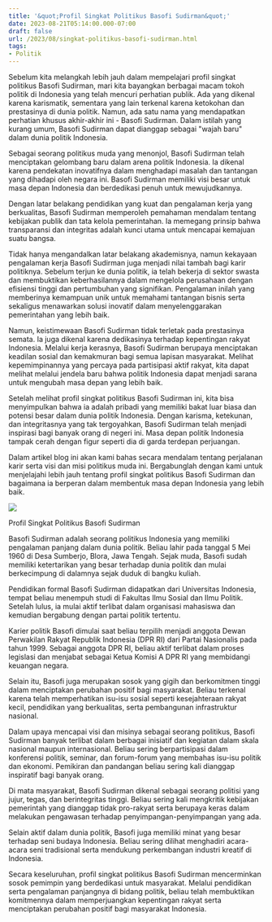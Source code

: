 ```yaml
---
title: '&quot;Profil Singkat Politikus Basofi Sudirman&quot;'
date: 2023-08-21T05:14:00.000-07:00
draft: false
url: /2023/08/singkat-politikus-basofi-sudirman.html
tags: 
- Politik
---
```


  

Sebelum kita melangkah lebih jauh dalam mempelajari profil singkat politikus Basofi Sudirman, mari kita bayangkan berbagai macam tokoh politik di Indonesia yang telah mencuri perhatian publik. Ada yang dikenal karena karismatik, sementara yang lain terkenal karena ketokohan dan prestasinya di dunia politik. Namun, ada satu nama yang mendapatkan perhatian khusus akhir-akhir ini - Basofi Sudirman. Dalam istilah yang kurang umum, Basofi Sudirman dapat dianggap sebagai "wajah baru" dalam dunia politik Indonesia.

  

Sebagai seorang politikus muda yang menonjol, Basofi Sudirman telah menciptakan gelombang baru dalam arena politik Indonesia. Ia dikenal karena pendekatan inovatifnya dalam menghadapi masalah dan tantangan yang dihadapi oleh negara ini. Basofi Sudirman memiliki visi besar untuk masa depan Indonesia dan berdedikasi penuh untuk mewujudkannya.

  

Dengan latar belakang pendidikan yang kuat dan pengalaman kerja yang berkualitas, Basofi Sudirman memperoleh pemahaman mendalam tentang kebijakan publik dan tata kelola pemerintahan. Ia memegang prinsip bahwa transparansi dan integritas adalah kunci utama untuk mencapai kemajuan suatu bangsa.

  

Tidak hanya mengandalkan latar belakang akademisnya, namun kekayaan pengalaman kerja Basofi Sudirman juga menjadi nilai tambah bagi karir politiknya. Sebelum terjun ke dunia politik, ia telah bekerja di sektor swasta dan membuktikan keberhasilannya dalam mengelola perusahaan dengan efisiensi tinggi dan pertumbuhan yang signifikan. Pengalaman inilah yang memberinya kemampuan unik untuk memahami tantangan bisnis serta sekaligus menawarkan solusi inovatif dalam menyelenggarakan pemerintahan yang lebih baik.

  

Namun, keistimewaan Basofi Sudirman tidak terletak pada prestasinya semata. Ia juga dikenal karena dedikasinya terhadap kepentingan rakyat Indonesia. Melalui kerja kerasnya, Basofi Sudirman berupaya menciptakan keadilan sosial dan kemakmuran bagi semua lapisan masyarakat. Melihat kepemimpinannya yang percaya pada partisipasi aktif rakyat, kita dapat melihat melalui jendela baru bahwa politik Indonesia dapat menjadi sarana untuk mengubah masa depan yang lebih baik.

  

Setelah melihat profil singkat politikus Basofi Sudirman ini, kita bisa menyimpulkan bahwa ia adalah pribadi yang memiliki bakat luar biasa dan potensi besar dalam dunia politik Indonesia. Dengan karisma, ketekunan, dan integritasnya yang tak tergoyahkan, Basofi Sudirman telah menjadi inspirasi bagi banyak orang di negeri ini. Masa depan politik Indonesia tampak cerah dengan figur seperti dia di garda terdepan perjuangan.

  

Dalam artikel blog ini akan kami bahas secara mendalam tentang perjalanan karir serta visi dan misi politikus muda ini. Bergabunglah dengan kami untuk menjelajahi lebih jauh tentang profil singkat politikus Basofi Sudirman dan bagaimana ia berperan dalam membentuk masa depan Indonesia yang lebih baik.

  

![](https://cdns.klimg.com/merdeka.com/i/w/news/2013/08/28/240372/670x335/basofi-sudirman-terangkat-gara-gara-dangdut.jpg)

  

Profil Singkat Politikus Basofi Sudirman

  

Basofi Sudirman adalah seorang politikus Indonesia yang memiliki pengalaman panjang dalam dunia politik. Beliau lahir pada tanggal 5 Mei 1960 di Desa Sumberjo, Blora, Jawa Tengah. Sejak muda, Basofi sudah memiliki ketertarikan yang besar terhadap dunia politik dan mulai berkecimpung di dalamnya sejak duduk di bangku kuliah.

  

Pendidikan formal Basofi Sudirman didapatkan dari Universitas Indonesia, tempat beliau menempuh studi di Fakultas Ilmu Sosial dan Ilmu Politik. Setelah lulus, ia mulai aktif terlibat dalam organisasi mahasiswa dan kemudian bergabung dengan partai politik tertentu.

  

Karier politik Basofi dimulai saat beliau terpilih menjadi anggota Dewan Perwakilan Rakyat Republik Indonesia (DPR RI) dari Partai Nasionalis pada tahun 1999. Sebagai anggota DPR RI, beliau aktif terlibat dalam proses legislasi dan menjabat sebagai Ketua Komisi A DPR RI yang membidangi keuangan negara.

  

Selain itu, Basofi juga merupakan sosok yang gigih dan berkomitmen tinggi dalam menciptakan perubahan positif bagi masyarakat. Beliau terkenal karena telah memperhatikan isu-isu sosial seperti kesejahteraan rakyat kecil, pendidikan yang berkualitas, serta pembangunan infrastruktur nasional.

  

Dalam upaya mencapai visi dan misinya sebagai seorang politikus, Basofi Sudirman banyak terlibat dalam berbagai inisiatif dan kegiatan dalam skala nasional maupun internasional. Beliau sering berpartisipasi dalam konferensi politik, seminar, dan forum-forum yang membahas isu-isu politik dan ekonomi. Pemikiran dan pandangan beliau sering kali dianggap inspiratif bagi banyak orang.

  

Di mata masyarakat, Basofi Sudirman dikenal sebagai seorang politisi yang jujur, tegas, dan berintegritas tinggi. Beliau sering kali mengkritik kebijakan pemerintah yang dianggap tidak pro-rakyat serta berupaya keras dalam melakukan pengawasan terhadap penyimpangan-penyimpangan yang ada.

  

Selain aktif dalam dunia politik, Basofi juga memiliki minat yang besar terhadap seni budaya Indonesia. Beliau sering dilihat menghadiri acara-acara seni tradisional serta mendukung perkembangan industri kreatif di Indonesia.

  

Secara keseluruhan, profil singkat politikus Basofi Sudirman mencerminkan sosok pemimpin yang berdedikasi untuk masyarakat. Melalui pendidikan serta pengalaman panjangnya di bidang politik, beliau telah membuktikan komitmennya dalam memperjuangkan kepentingan rakyat serta menciptakan perubahan positif bagi masyarakat Indonesia.